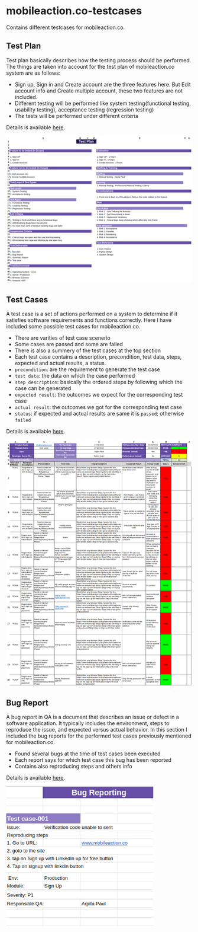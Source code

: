 # mobileaction.co-testcases

Contains different testcases for mobileaction.co.

## Test Plan

Test plan basically describes how the testing process should be performed. The things are taken into account for the test plan of mobileaction.co system are as follows: 

- Sign up, Sign in and Create account are the three features here. But Edit account info and Create multiple account, these two features are not included.
- Different testing will be performed like system testing(functional testing, usability testing), acceptance testing (regression testing)
- The tests will be performed under different criteria 

Details is available [here](https://docs.google.com/spreadsheets/d/1tsoAWimOUNFnmOQVMQ_ujIWOxqGDi4j4GEIyqx2XiPI/edit?usp=sharing).

![test plan for mobileaction.co](images/test_plan.png "test plan")

## Test Cases

A test case is a set of actions performed on a system to determine if it satisfies software requirements and functions correctly. Here I have included some possible test cases for mobileaction.co.

- There are varities of test case scenerio
- Some cases are passed and some are failed
- There is also a summery of the test cases at the top section
- Each test case contains a description, precondition, test data, steps, expected and actual results, a status.
- `precondition`: are the requirement to generate the test case
- `test data`: the data on which the case performed
- `step description`: basically the ordered steps by following which the case can be generated
- `expected result`: the outcomes we expect for the corresponding test case
- `actual result`: the outcomes we got for the corresponding test case
- `status`: if expected and actual results are same it is `passed`; otherwise `failed`

Details is available [here](https://docs.google.com/spreadsheets/d/1gYXUh98VLSN9TYG9hMb6sfvKYPgyfBxB7gav78QQxpo/edit?usp=sharing).

![test cases for mobileaction.co](images/test_cases.png "test cases")

## Bug Report

A bug report in QA is a document that describes an issue or defect in a software application. It typically includes the environment, steps to reproduce the issue, and expected versus actual behavior. In this section I included the bug reports for the performed test cases previously mentioned for mobileaction.co.

- Found several bugs at the time of test cases been executed
- Each report says for which test case this bug has been reported
- Contains also reproducing steps and others info

Details is available [here](https://docs.google.com/spreadsheets/d/1YSdX1VMvFdkhMriN-yThnRkTncY4XSN4ZtF22yYx16M/edit?usp=sharing).

![bug report for mobileaction.co](images/bug_report.png "bug report")